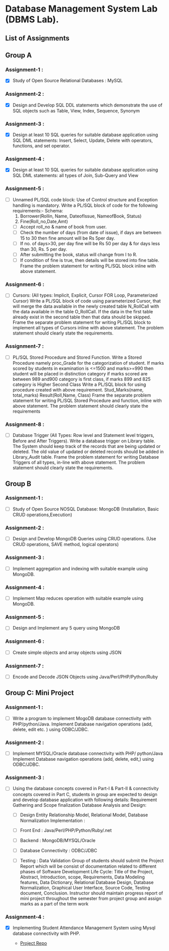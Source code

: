 # Database Management System Lab (DBMS Lab).

## List of Assignments

## Group A

### Assignment-1 :
- [x] Study of Open Source Relational Databases : MySQL

### Assignment-2 :
- [x] Design and Develop SQL DDL statements which demonstrate the use of SQL objects such as Table, View, Index, Sequence, Synonym

### Assignment-3 :
- [x] Design at least 10 SQL queries for suitable database application using SQL DML statements: Insert, Select, Update, Delete with operators, functions, and set operator.

### Assignment-4 :
- [x]  Design at least 10 SQL queries for suitable database application using SQL DML statements: all types of Join, Sub-Query and View

### Assignment-5 :
- [ ] Unnamed PL/SQL code block: Use of Control structure and Exception handling is mandatory. Write a PL/SQL block of code for the following requirements:-
    Schema:
    1. Borrower(Rollin, Name, DateofIssue, NameofBook, Status)
    2. Fine(Roll_no,Date,Amt)
    - [ ] Accept roll_no & name of book from user.
    - [ ] Check the number of days (from date of issue), if days are between 15 to 30 then fine
    amount will be Rs 5per day.
    - [ ] If no. of days>30, per day fine will be Rs 50 per day & for days less than 30, Rs. 5 per
    day.
    - [ ] After submitting the book, status will change from I to R.
    - [ ] If condition of fine is true, then details will be stored into fine table.
    Frame the problem statement for writing PL/SQL block inline with above statement.   

### Assignment-6 :
- [ ] Cursors: (All types: Implicit, Explicit, Cursor FOR Loop, Parameterized Cursor) Write a PL/SQL block of code using parameterized Cursor, that will merge the data available in the newly created table N_RollCall with the data available in the table O_RollCall. If the data in the first table already exist in the second table then that data should be skipped. Frame the separate problem statement for writing PL/SQL block to implement all types of Cursors inline with above statement. The problem statement should clearly state the requirements.

### Assignment-7 :
- [ ] PL/SQL Stored Procedure and Stored Function. Write a Stored Procedure namely proc_Grade for the categorization of student. If marks scored by students in examination is <=1500 and marks>=990 then student will be placed in distinction category if marks scored are between 989 and900 category is first class, if marks 899 and 825 category is Higher Second Class Write a PL/SQL block for using procedure created with above requirement. Stud_Marks(name, total_marks) Result(Roll,Name, Class) Frame the separate problem statement for writing PL/SQL Stored Procedure and function, inline with above statement. The problem statement should clearly state the requirements

### Assignment-8 :
- [ ] Database Trigger (All Types: Row level and Statement level triggers, Before and After Triggers). Write a database trigger on Library table. The System should keep track of the records that are being updated or deleted. The old value of updated or deleted records should be added in Library_Audit table. Frame the problem statement for writing Database Triggers of all types, in-line with above statement. The problem statement should clearly state the requirements.

## Group B

### Assignment-1 :
- [ ]  Study of Open Source NOSQL Database: MongoDB (Installation, Basic CRUD operations,Execution)

### Assignment-2 :
- [ ] Design and Develop MongoDB Queries using CRUD operations. (Use CRUD operations, SAVE method, logical operators)

### Assignment-3 :
- [ ]  Implement aggregation and indexing with suitable example using MongoDB.

### Assignment-4 :
- [ ] Implement Map reduces operation with suitable example using MongoDB.

### Assignment-5 :
- [ ] Design and Implement any 5 query using MongoDB

### Assignment-6 :
- [ ] Create simple objects and array objects using JSON

### Assignment-7 :
- [ ] Encode and Decode JSON Objects using Java/Perl/PHP/Python/Ruby

## Group C: Mini Project

### Assignment-1 :
- [ ]  Write a program to implement MogoDB database connectivity with PHP/python/Java. Implement Database navigation operations (add, delete, edit etc. ) using ODBC/JDBC.

### Assignment-2 :
- [ ] Implement MYSQL/Oracle database connectivity with PHP/ python/Java Implement Database navigation operations (add, delete, edit,) using ODBC/JDBC.

### Assignment-3 :
- [ ] Using the database concepts covered in Part-I & Part-II & connectivity concepts covered in Part C, students in group are expected to design and develop database application with following details:
  Requirement Gathering and Scope finalization
    Database Analysis and Design:
   
   - [ ]  Design Entity Relationship Model, Relational Model, Database Normalization
    Implementation :
   
   - [ ]   Front End : Java/Perl/PHP/Python/Ruby/.net
   
   - [ ]   Backend : MongoDB/MYSQL/Oracle
   
   - [ ]   Database Connectivity : ODBC/JDBC
    
   - [ ]   Testing : Data Validation
         Group of students should submit the Project Report which will be consist of documentation related to different phases of Software Development Life Cycle: Title of the Project, Abstract, Introduction, scope, Requirements, Data Modeling features, Data Dictionary, Relational Database Design, Database Normalization, Graphical User Interface, Source Code, Testing document, Conclusion. Instructor should maintain progress report of mini project throughout the semester from project group and assign marks as a part of the term work

### Assignment-4 :
- [x] Implementing Student Attendance Management System using Mysql database connectivity with PHP.

  * [Project Repo](https://github.com/mohitkhedkar/Student-Attendance-Management-System)